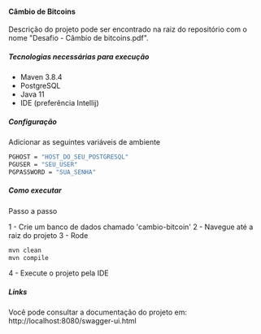 #### Câmbio de Bitcoins
Descrição do projeto pode ser encontrado na raiz do repositório com o nome "Desafio - Câmbio de bitcoins.pdf".

##### Tecnologias necessárias para execução
- Maven 3.8.4
- PostgreSQL
- Java 11
- IDE (preferência Intellij)

##### Configuração
Adicionar as seguintes variáveis de ambiente
```sh
PGHOST = "HOST_DO_SEU_POSTGRESQL"
PGUSER = "SEU_USER"
PGPASSWORD = "SUA_SENHA"
```
##### Como executar
Passo a passo

1 - Crie um banco de dados chamado 'cambio-bitcoin'
2 - Navegue até a raiz do projeto
3 - Rode
```sh
mvn clean
mvn compile
```
4 - Execute o projeto pela IDE

##### Links
Você pode consultar a documentação do projeto em: http://localhost:8080/swagger-ui.html

